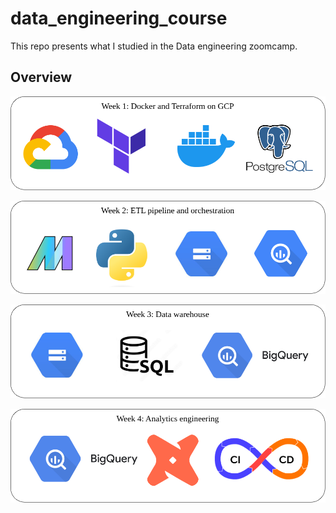 # data_engineering_course

This repo presents what I studied in the Data engineering zoomcamp.

## Overview

![alt text](images/week_1_summary.png "Title")

![alt text](images/week_2_summary.png "Title")

![alt text](images/week_3_summary.png "Title")

![alt text](images/week_4_summary.png "Title")